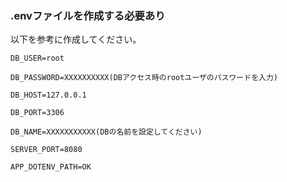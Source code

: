 ### .envファイルを作成する必要あり
以下を参考に作成してください。

```
DB_USER=root

DB_PASSWORD=XXXXXXXXXX(DBアクセス時のrootユーザのパスワードを入力)

DB_HOST=127.0.0.1

DB_PORT=3306

DB_NAME=XXXXXXXXXXX(DBの名前を設定してください)

SERVER_PORT=8080

APP_DOTENV_PATH=OK
```
